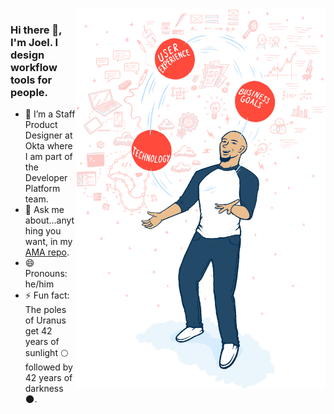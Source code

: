 <img align="right" src="https://github.com/jglovier/jglovier/blob/main/joel-juggling.png" alt="Cartoon illustration of Joel juggling balls that represent user experience, business goals, and technology" width=400px />

### Hi there 👋, I'm Joel. I design workflow tools for people.

- 🔭 I’m a Staff Product Designer at Okta where I am part of the Developer Platform team.
- 💬 Ask me about...anything you want, in my [AMA repo](https://github.com/jglovier/ama).
- 😄 Pronouns: he/him
- ⚡ Fun fact: The poles of Uranus get 42 years of sunlight :full_moon: followed by 42 years of darkness :new_moon:.

<!--
**jglovier/jglovier** is a ✨ _special_ ✨ repository because its `README.md` (this file) appears on your GitHub profile.

Here are some ideas to get you started:

- 🔭 I’m currently working on ...
- 🌱 I’m currently learning ...
- 👯 I’m looking to collaborate on ...
- 🤔 I’m looking for help with ...
- 💬 Ask me about ...
- 📫 How to reach me: ...
- 😄 Pronouns: ...
- ⚡ Fun fact: ...
-->
